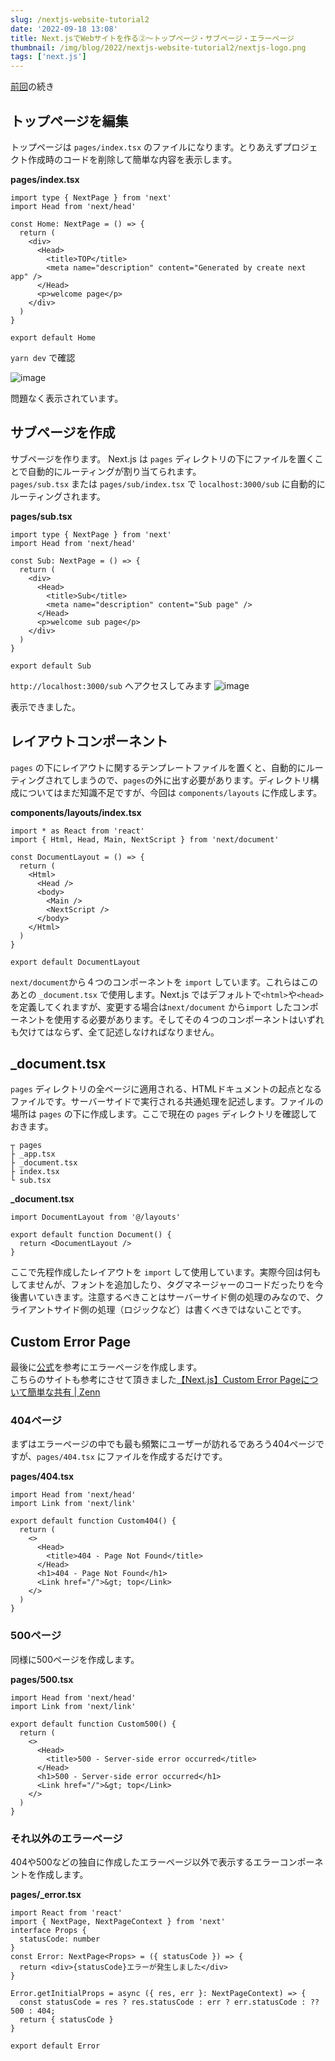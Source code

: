 ```yaml
---
slug: /nextjs-website-tutorial2
date: '2022-09-18 13:08'
title: Next.jsでWebサイトを作る②〜トップページ・サブページ・エラーページ
thumbnail: /img/blog/2022/nextjs-website-tutorial2/nextjs-logo.png
tags: ['next.js']
---
```

[前回](/nextjs-website-tutorial)の続き

## トップページを編集
トップページは `pages/index.tsx` のファイルになります。とりあえずプロジェクト作成時のコードを削除して簡単な内容を表示します。

**pages/index.tsx**  
```tsx
import type { NextPage } from 'next'
import Head from 'next/head'

const Home: NextPage = () => {
  return (
    <div>
      <Head>
        <title>TOP</title>
        <meta name="description" content="Generated by create next app" />
      </Head>
      <p>welcome page</p>
    </div>
  )
}

export default Home
```
`yarn dev` で確認

![image](../../../../images/2022/09/2022-09-17-14.20.01.png)

問題なく表示されています。

## サブページを作成
サブページを作ります。
Next.js は `pages` ディレクトリの下にファイルを置くことで自動的にルーティングが割り当てられます。  
`pages/sub.tsx` または `pages/sub/index.tsx` で `localhost:3000/sub` に自動的にルーティングされます。

**pages/sub.tsx**  
```tsx
import type { NextPage } from 'next'
import Head from 'next/head'

const Sub: NextPage = () => {
  return (
    <div>
      <Head>
        <title>Sub</title>
        <meta name="description" content="Sub page" />
      </Head>
      <p>welcome sub page</p>
    </div>
  )
}

export default Sub
```
`http://localhost:3000/sub` へアクセスしてみます
![image](../../../../images/2022/09/2022-09-17-14.47.58.png)

表示できました。

## レイアウトコンポーネント
`pages` の下にレイアウトに関するテンプレートファイルを置くと、自動的にルーティングされてしまうので、`pages`の外に出す必要があります。ディレクトリ構成についてはまだ知識不足ですが、今回は `components/layouts` に作成します。

**components/layouts/index.tsx**  
```tsx
import * as React from 'react'
import { Html, Head, Main, NextScript } from 'next/document'

const DocumentLayout = () => {
  return (
    <Html>
      <Head />
      <body>
        <Main />
        <NextScript />
      </body>
    </Html>
  )
}

export default DocumentLayout
```
`next/document`から４つのコンポーネントを `import` しています。これらはこのあとの `_document.tsx` で使用します。Next.js ではデフォルトで`<html>`や`<head>`を定義してくれますが、変更する場合は`next/document` から`import` したコンポーネントを使用する必要があります。そしてその４つのコンポーネントはいずれも欠けてはならず、全て記述しなければなりません。

## _document.tsx
`pages` ディレクトリの全ページに適用される、HTMLドキュメントの起点となるファイルです。サーバーサイドで実行される共通処理を記述します。ファイルの場所は `pages` の下に作成します。ここで現在の `pages` ディレクトリを確認しておきます。
```
┬ pages
├ _app.tsx
├ _document.tsx
├ index.tsx
└ sub.tsx
```
**_document.tsx**  
```tsx
import DocumentLayout from '@/layouts'

export default function Document() {
  return <DocumentLayout />
}
```
ここで先程作成したレイアウトを `import` して使用しています。実際今回は何もしてませんが、フォントを追加したり、タグマネージャーのコードだったりを今後書いていきます。注意するべきことはサーバーサイド側の処理のみなので、クライアントサイド側の処理（ロジックなど）は書くべきではないことです。

## Custom Error Page
最後に[公式](https://nextjs.org/docs/advanced-features/custom-error-page)を参考にエラーページを作成します。  
こちらのサイトも参考にさせて頂きました[【Next.js】Custom Error Pageについて簡単な共有 | Zenn](https://zenn.dev/mizuneko4345/articles/c576dfce8a49be)

### 404ページ
まずはエラーページの中でも最も頻繁にユーザーが訪れるであろう404ページですが、`pages/404.tsx` にファイルを作成するだけです。

**pages/404.tsx**  
```tsx
import Head from 'next/head'
import Link from 'next/link'

export default function Custom404() {
  return (
    <>
      <Head>
        <title>404 - Page Not Found</title>
      </Head>
      <h1>404 - Page Not Found</h1>
      <Link href="/">&gt; top</Link>
    </>
  )
}
```
### 500ページ
同様に500ページを作成します。

**pages/500.tsx**  
```tsx
import Head from 'next/head'
import Link from 'next/link'

export default function Custom500() {
  return (
    <>
      <Head>
        <title>500 - Server-side error occurred</title>
      </Head>
      <h1>500 - Server-side error occurred</h1>
      <Link href="/">&gt; top</Link>
    </>
  )
}
```

### それ以外のエラーページ
404や500などの独自に作成したエラーページ以外で表示するエラーコンポーネントを作成します。

**pages/_error.tsx**  
```tsx
import React from 'react'
import { NextPage, NextPageContext } from 'next'
interface Props {
  statusCode: number
}
const Error: NextPage<Props> = ({ statusCode }) => {
  return <div>{statusCode}エラーが発生しました</div>
}

Error.getInitialProps = async ({ res, err }: NextPageContext) => {
  const statusCode = res ? res.statusCode : err ? err.statusCode : ?? 500 : 404;
  return { statusCode }
}

export default Error
```
